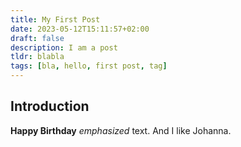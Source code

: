 ```yaml
---
title: My First Post
date: 2023-05-12T15:11:57+02:00
draft: false
description: I am a post
tldr: blabla
tags: [bla, hello, first post, tag]
---
```



## Introduction

**Happy Birthday** *emphasized* text. And I like Johanna.


